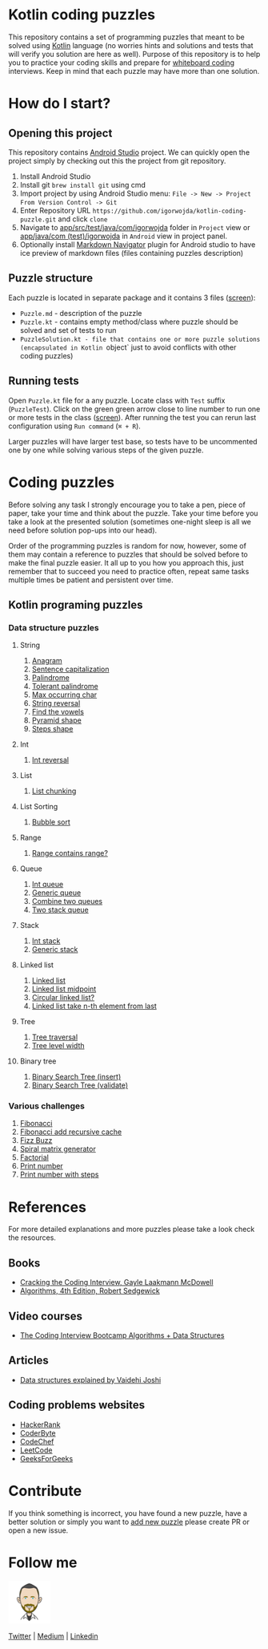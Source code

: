 # Kotlin coding puzzles

This repository contains a set of programming puzzles that meant to be solved using [Kotlin](https://kotlinlang.org/) language (no worries
hints and solutions and tests that will verify you solution are here as well). Purpose of this repository is to help you to practice your coding
skills and prepare for [whiteboard coding](https://www.quora.com/What-is-whiteboard-coding) interviews. Keep in mind that each puzzle may have
more than one solution.


# How do I start?

## Opening this project
This repository contains [Android Studio](https://developer.android.com/studio/) project. We can quickly open the project simply
by checking out this the project from git repository.

1. Install Android Studio
2. Install git `brew install git` using cmd
3. Import project by using Android Studio menu: `File -> New -> Project From Version Control -> Git`
4. Enter Repository URL `https://github.com/igorwojda/kotlin-coding-puzzle.git`  and click `clone`
5. Navigate to [app/src/test/java/com/igorwojda](app/src/test/java/com/igorwojda/) folder in `Project` view or
   [app/java/com (test)/igorwojda](app/src/test/java/com/igorwojda/) in `Android` view in project panel.
6. Optionally install [Markdown Navigator](https://plugins.jetbrains.com/plugin/7896-markdown-navigator) plugin for Android studio to have
   ice preview of markdown files (files containing puzzles description)

## Puzzle structure
Each puzzle is located in separate package and it contains 3 files
([screen](./misc/images/SampleTask.png)):
* `Puzzle.md` - description of the puzzle
* `Puzzle.kt` - contains empty method/class where puzzle should be solved and set of tests to run
* `PuzzleSolution.kt - file that contains one or more puzzle solutions (encapsulated in Kotlin `object` just to avoid conflicts with
  other coding puzzles)

## Running tests

Open `Puzzle.kt` file for a any puzzle. Locate class with `Test` suffix (`PuzzleTest`). Click on the green green arrow close to line
number to run one or more tests in the class
([screen](./misc/images/RunTest.png)). After running the test you can rerun last
configuration using `Run command` (`⌘ + R`).

Larger puzzles will have larger test base, so tests have to be uncommented one by one while solving various steps of the given puzzle.

# Coding puzzles
Before solving any task I strongly encourage you to take a pen, piece of paper, take your time and think about the puzzle. Take your time
before you take a look at the presented solution (sometimes one-night sleep is all we need before solution pop-ups into our head).

Order of the programming puzzles is random for now, however, some of them may contain a reference to puzzles that should be solved before
to make the final puzzle easier. It all up to you how you approach this, just remember that to succeed you need to practice often, repeat
same tasks multiple times be patient and persistent over time.

## Kotlin programing puzzles

### Data structure puzzles
1. String
   1. [Anagram](app/src/test/java/com/igorwojda/codingpuzzle/anagram/Anagram.md)
   2. [Sentence capitalization](app/src/test/java/com/igorwojda/codingpuzzle/calitalisesentence/CapitalizeSentence.md)
   3. [Palindrome](app/src/test/java/com/igorwojda/codingpuzzle/palindrome/basic/Palindrome.md)
   4. [Tolerant palindrome](app/src/test/java/com/igorwojda/codingpuzzle/palindrome/tolerant/TolerantPalindrome.md)
   5. [Max occurring char](app/src/test/java/com/igorwojda/codingpuzzle/string/maxchar/MaxOccurrentChar.md)
   6. [String reversal](app/src/test/java/com/igorwojda/codingpuzzle/string/reverse/Reverse.md)
   7. [Find the vowels](app/src/test/java/com/igorwojda/codingpuzzle/string/vowels/Vowels.md)
   8. [Pyramid shape](app/src/test/java/com/igorwojda/codingpuzzle/shape/pyramids/Pyramids.md)
   9. [Steps shape](app/src/test/java/com/igorwojda/codingpuzzle/shape/steps/Steps.md)

2. Int
   1. [Int reversal](app/src/test/java/com/igorwojda/codingpuzzle/reverseint/ReverseInt.md)

3. List
   1. [List chunking](app/src/test/java/com/igorwojda/codingpuzzle/listchunk/ListChunk.md)

4. List Sorting
   1. [Bubble sort](app/src/test/java/com/igorwojda/datastructure/list/bubblesort/BubbleSort.md)

5. Range
   1. [Range contains range?](app/src/test/java/com/igorwojda/codingpuzzle/rangecontainsrange/RangeContainsRange.md)

6. Queue
   1. [Int queue](app/src/test/java/com/igorwojda/datastructure/queue/int/IntQueue.md)
   2. [Generic queue](app/src/test/java/com/igorwojda/datastructure/queue/generic/GenericQueue.md)
   3. [Combine two queues](app/src/test/java/com/igorwojda/datastructure/queue/weave/Weave.md)
   4. [Two stack queue](app/src/test/java/com/igorwojda/datastructure/queue/twostack/TwoStackQueue.md)

7. Stack
   1. [Int stack](app/src/test/java/com/igorwojda/datastructure/stack/int/IntStack.md)
   2. [Generic stack](app/src/test/java/com/igorwojda/datastructure/stack/generic/GenericStack.md)

8. Linked list
   1. [Linked list](app/src/test/java/com/igorwojda/datastructure/linkedlist/base/LinkedList.md)
   2. [Linked list midpoint](app/src/test/java/com/igorwojda/datastructure/linkedlist/midpoint/Midpoint.md)
   3. [Circular linked list?](app/src/test/java/com/igorwojda/datastructure/linkedlist/circularcheck/CircularCheck.md)
   4. [Linked list take n-th element from last](app/src/test/java/com/igorwojda/datastructure/linkedlist/fromlast/FromLast.md)

9. Tree
   1. [Tree traversal](app/src/test/java/com/igorwojda/datastructure/tree/traversal/TreeTraversal.md)
   2. [Tree level width](app/src/test/java/com/igorwojda/datastructure/tree/levelwidth/LevelWidth.md)

10. Binary tree
    1. [Binary Search Tree (insert)](app/src/test/java/com/igorwojda/datastructure/binarytree/insert/Insert.md)
    2. [Binary Search Tree (validate)](app/src/test/java/com/igorwojda/datastructure/binarytree/validate/Validate.md)

### Various challenges
1. [Fibonacci](app/src/test/java/com/igorwojda/codingpuzzle/fibonacci/basic/Fibonacci.md)
2. [Fibonacci add recursive cache](app/src/test/java/com/igorwojda/codingpuzzle/fibonacci/recursivecached/FibonacciRecursiveCached.md)
3. [Fizz Buzz](app/src/test/java/com/igorwojda/codingpuzzle/fizzbuzz/FizzBuzz.md)
4. [Spiral matrix generator](app/src/test/java/com/igorwojda/codingpuzzle/matrix/spiralnumbers/SpiralNumbers.md)
5. [Factorial](app/src/test/java/com/igorwojda/codingpuzzle/factorial/Factorial.md)
6. [Print number](app/src/test/java/com/igorwojda/codingpuzzle/printnumber/basic/PrintNumber.md)
7. [Print number with steps](app/src/test/java/com/igorwojda/codingpuzzle/printnumber/steps/PrintNumberWithSteps.md)

# References

For more detailed explanations and more puzzles please take a look check the resources.
## Books
* [Cracking the Coding Interview, Gayle Laakmann McDowell](https://www.amazon.co.uk/Cracking-Coding-Interview-6th-Programming/dp/0984782850/ref=pd_lpo_sbs_14_img_0?_encoding=UTF8&psc=1&refRID=ZKQA82B0MSD2GYPCCZYQ)
* [Algorithms, 4th Edition, Robert Sedgewick ](https://algs4.cs.princeton.edu/home/)

## Video courses
* [The Coding Interview Bootcamp Algorithms + Data Structures](https://www.udemy.com/coding-interview-bootcamp-algorithms-and-data-structure/)

## Articles
* [Data structures explained by Vaidehi Joshi](https://medium.com/basecs/tagged/data-structures)

## Coding problems websites
* [HackerRank](https://www.hackerrank.com/)
* [CoderByte](https://coderbyte.com/challenges)
* [CodeChef](https://www.codechef.com/problems/school)
* [LeetCode](https://leetcode.com/problemset/all)
* [GeeksForGeeks](https://www.geeksforgeeks.org)

# Contribute
If you think something is incorrect, you have found a new puzzle, have a better solution or simply you want to [add new puzzle](/misc/wiki/adding_new_puzzle.md)
please create PR or open a new issue.

# Follow me
![avatar.png](misc/images/avatar.png)

[Twitter](https://twitter.com/igorwojda) | [Medium](https://medium.com/@igorwojda) | [Linkedin](https://www.linkedin.com/in/igorwojda/)
